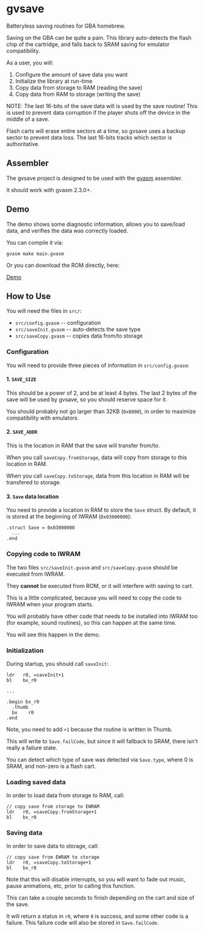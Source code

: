 gvsave
======

Batteryless saving routines for GBA homebrew.

Saving on the GBA can be quite a pain.  This library auto-detects the flash chip of the cartridge,
and falls back to SRAM saving for emulator compatibility.

As a user, you will:

1. Configure the amount of save data you want
2. Initialize the library at run-time
3. Copy data from storage to RAM (reading the save)
4. Copy data from RAM to storage (writing the save)

NOTE: The last 16-bits of the save data will is used by the save routine! This is used to prevent
data corruption if the player shuts off the device in the middle of a save.

Flash carts will erase entire sectors at a time, so gvsave uses a backup sector to prevent data
loss. The last 16-bits tracks which sector is authoritative.

Assembler
---------

The gvsave project is designed to be used with the [gvasm](https://github.com/velipso/gvasm)
assembler.

It should work with gvasm 2.3.0+.

Demo
----

The demo shows some diagnostic information, allows you to save/load data, and verifies the data was
correctly loaded.

You can compile it via:

```
gvasm make main.gvasm
```

Or you can download the ROM directly, here:

[Demo](./main.gba)

How to Use
----------

You will need the files in `src/`:

* `src/config.gvasm` -- configuration
* `src/saveInit.gvasm` -- auto-detects the save type
* `src/saveCopy.gvasm` -- copies data from/to storage

### Configuration

You will need to provide three pieces of information in `src/config.gvasm`:

#### 1. `SAVE_SIZE`

This should be a power of 2, and be at least 4 bytes.  The last 2 bytes of the save will be used by
gvsave, so you should reserve space for it.

You should probably not go larger than 32KB (`0x8000`), in order to maximize compatibility with
emulators.

#### 2. `SAVE_ADDR`

This is the location in RAM that the save will transfer from/to.

When you call `saveCopy.fromStorage`, data will copy from storage to this location in RAM.

When you call `saveCopy.toStorage`, data from this location in RAM will be transfered to storage.

#### 3. `Save` data location

You need to provide a location in RAM to store the `Save` struct. By default, it is stored at the
beginning of IWRAM (`0x03000000`):

```
.struct Save = 0x03000000
  ...
.end
```

### Copying code to IWRAM

The two files `src/saveInit.gvasm` and `src/saveCopy.gvasm` should be executed from IWRAM.

They **cannot** be executed from ROM, or it will interfere with saving to cart.

This is a little complicated, because you will need to copy the code to IWRAM when your program
starts.

You will probably have other code that needs to be installed into IWRAM too (for example, sound
routines), so this can happen at the same time.

You will see this happen in the demo.

### Initialization

During startup, you should call `saveInit`:

```
ldr   r0, =saveInit+1
bl    bx_r0

...

.begin bx_r0
  .thumb
  bx    r0
.end
```

Note, you need to add `+1` because the routine is written in Thumb.

This will write to `Save.failCode`, but since it will fallback to SRAM, there isn't really a
failure state.

You can detect which type of save was detected via `Save.type`, where 0 is SRAM, and non-zero is
a flash cart.

### Loading saved data

In order to load data from storage to RAM, call:

```
// copy save from storage to EWRAM
ldr   r0, =saveCopy.fromStorage+1
bl    bx_r0
```

### Saving data

In order to save data to storage, call:

```
// copy save from EWRAM to storage
ldr   r0, =saveCopy.toStorage+1
bl    bx_r0
```

Note that this will disable interrupts, so you will want to fade out music, pause animations, etc,
prior to calling this function.

This can take a couple seconds to finish depending on the cart and size of the save.

It will return a status in `r0`, where `0` is success, and some other code is a failure. This
failure code will also be stored in `Save.failCode`.
